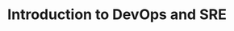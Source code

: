 ---
type: "course"
title: "Introduction to DevOps and SRE"
description: "This module introduces the principles and practices of DevOps and Site Reliability Engineering (SRE), focusing on their impact on software development and operations."
level: "beginner"
weight: 2
---
